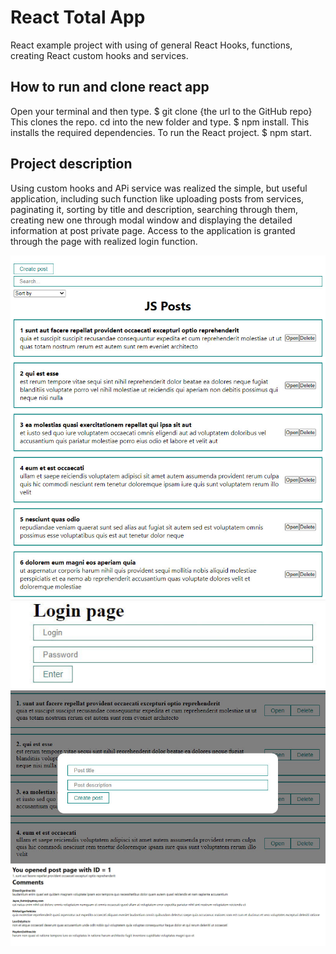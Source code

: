 # React Total App

React example project with using of general React Hooks, functions, creating React custom hooks and services.

## How to run and clone react app

Open your terminal and then type. $ git clone {the url to the GitHub repo} This clones the repo.
cd into the new folder and type. $ npm install. This installs the required dependencies.
To run the React project. $ npm start.

## Project description

Using custom hooks and APi service was realized the simple, but useful application, including such function like uploading posts from services, paginating it, sorting by title and description, searching through them, creating new one through modal window and displaying the detailed information at post private page. Access to the application is granted through the page with realized login function.

![JS Posts](https://github.com/eugeny11/React-Total-App/blob/main/img/1.jpg)
![Login](https://github.com/eugeny11/React-Total-App/blob/main/img/3.jpg)
![Modal window](https://github.com/eugeny11/React-Total-App/blob/main/img/4.jpg)
![Detailed post page](https://github.com/eugeny11/React-Total-App/blob/main/img/5.jpg)
